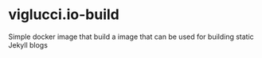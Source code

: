 # viglucci.io-build
Simple docker image that build a image that can be used for building static Jekyll blogs
